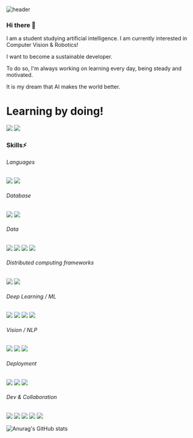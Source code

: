 ![header](https://capsule-render.vercel.app/api?type=soft&color=gradient&customColorList=3,1,2,4&height=300&text=Hello%20World!&desc=Welcome%20to%20San's%20github%20profile&Desc&descSize=15&descAlign=60)


### Hi there 👋
I am a student studying artificial intelligence. 
I am currently interested in Computer Vision & Robotics!

I want to become a sustainable developer.  

To do so, 
I'm always working on learning every day, being steady and motivated.  

It is my dream that AI makes the world better.

# Learning by doing!

<a href="https://sanmldl.tistory.com/" target="_blank"><img src="https://img.shields.io/badge/blog-000000?style=flat-square&logo=Tistory&logoColor=white"/></a> 
<img src="https://img.shields.io/badge/smrlatks@gmail.com-D4021D?style=flat-square&logo=Gmail&logoColor=white"/></a>


### Skills⚡

###### Languages
<img src="https://img.shields.io/badge/Python-3776AB?style=for-the-badge&logo=python&logoColor=white">    
<img src="https://img.shields.io/badge/C-A8B9CC?style=for-the-badge&logo=C&logoColor=white">  

###### Database  
<img src="https://img.shields.io/badge/MySQL-4479A1?style=for-the-badge&logo=MySQL&logoColor=white">  
<img src="https://img.shields.io/badge/SQLite-003B57?style=for-the-badge&logo=sqlite&logoColor=white">  

###### Data
<img src="https://img.shields.io/badge/R-276DC3?style=for-the-badge&logo=R&logoColor=white">
<img src="https://img.shields.io/badge/NumPy-013243?style=for-the-badge&logo=numpy&logoColor=white">  
<img src="https://img.shields.io/badge/Pandas-150458?style=for-the-badge&logo=pandas&logoColor=white">  
<img src="https://img.shields.io/badge/Matplotlib-11557C?style=for-the-badge&logo=plotly&logoColor=white"> 

###### Distributed computing frameworks 
<img src="https://img.shields.io/badge/Hadoop-66CCFF?style=for-the-badge&logo=ApacheHadoop&logoColor=black">  
<img src="https://img.shields.io/badge/PySpark-E25A1C?style=for-the-badge&logo=ApacheSpark&logoColor=white">  

###### Deep Learning / ML  
<img src="https://img.shields.io/badge/PyTorch-EE4C2C?style=for-the-badge&logo=pytorch&logoColor=white">  
<img src="https://img.shields.io/badge/TensorFlow-FF6F00?style=for-the-badge&logo=tensorflow&logoColor=white">  
<img src="https://img.shields.io/badge/Keras-D00000?style=for-the-badge&logo=keras&logoColor=white">  
<img src="https://img.shields.io/badge/scikit--learn-F7931E?style=for-the-badge&logo=scikit-learn&logoColor=white">  

###### Vision / NLP  
<img src="https://img.shields.io/badge/YOLOv5-00FFFF?style=for-the-badge&logo=yolo&logoColor=white">  
<img src="https://img.shields.io/badge/OpenCV-5C3EE8?style=for-the-badge&logo=opencv&logoColor=white">  
<img src="https://img.shields.io/badge/HuggingFace-FFD21F?style=for-the-badge&logo=huggingface&logoColor=black">  
  

###### Deployment  
<img src="https://img.shields.io/badge/Docker-2496ED?style=for-the-badge&logo=docker&logoColor=white">  
<img src="https://img.shields.io/badge/FastAPI-009688?style=for-the-badge&logo=fastapi&logoColor=white">  
<img src="https://img.shields.io/badge/Flask-000000?style=for-the-badge&logo=flask&logoColor=white">  


###### Dev & Collaboration  
<img src="https://img.shields.io/badge/VS Code-007ACC?style=for-the-badge&logo=visual-studio-code&logoColor=white">  
<img src="https://img.shields.io/badge/Jupyter-F37626?style=for-the-badge&logo=jupyter&logoColor=white">  
<img src="https://img.shields.io/badge/Git-F05032?style=for-the-badge&logo=git&logoColor=white">   
<img src="https://img.shields.io/badge/Notion-000000?style=for-the-badge&logo=notion&logoColor=white">  
<img src="https://img.shields.io/badge/Slack-4A154B?style=for-the-badge&logo=slack&logoColor=white">  


![Anurag's GitHub stats](https://github-readme-stats.vercel.app/api?username=3n952&show_icons=true&theme=radical)


